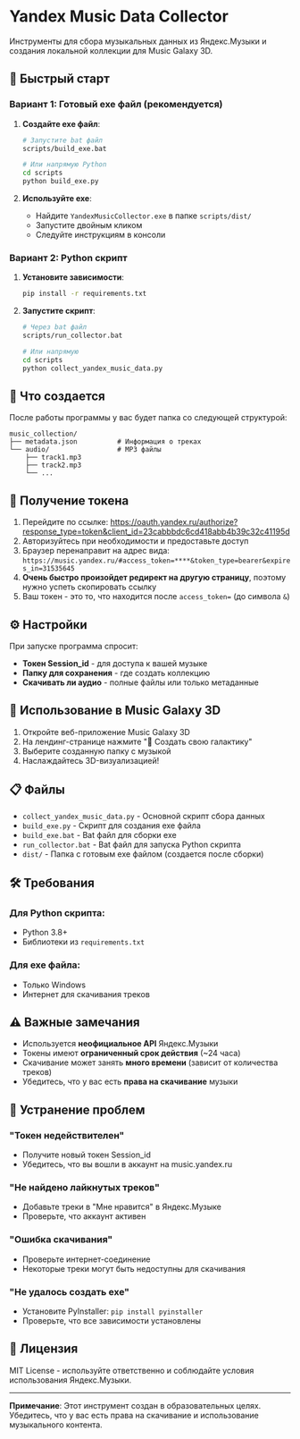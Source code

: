 # Yandex Music Data Collector

Инструменты для сбора музыкальных данных из Яндекс.Музыки и создания локальной коллекции для Music Galaxy 3D.

## 🚀 Быстрый старт

### Вариант 1: Готовый exe файл (рекомендуется)

1. **Создайте exe файл**:
   ```bash
   # Запустите bat файл
   scripts/build_exe.bat
   
   # Или напрямую Python
   cd scripts
   python build_exe.py
   ```

2. **Используйте exe**:
   - Найдите `YandexMusicCollector.exe` в папке `scripts/dist/`
   - Запустите двойным кликом
   - Следуйте инструкциям в консоли

### Вариант 2: Python скрипт

1. **Установите зависимости**:
   ```bash
   pip install -r requirements.txt
   ```

2. **Запустите скрипт**:
   ```bash
   # Через bat файл
   scripts/run_collector.bat
   
   # Или напрямую
   cd scripts
   python collect_yandex_music_data.py
   ```

## 📁 Что создается

После работы программы у вас будет папка со следующей структурой:

```
music_collection/
├── metadata.json          # Информация о треках
└── audio/                 # MP3 файлы
    ├── track1.mp3
    ├── track2.mp3
    └── ...
```

## 🔑 Получение токена

1. Перейдите по ссылке: https://oauth.yandex.ru/authorize?response_type=token&client_id=23cabbbdc6cd418abb4b39c32c41195d
2. Авторизуйтесь при необходимости и предоставьте доступ
3. Браузер перенаправит на адрес вида: `https://music.yandex.ru/#access_token=****&token_type=bearer&expires_in=31535645`
4. **Очень быстро произойдет редирект на другую страницу**, поэтому нужно успеть скопировать ссылку
5. Ваш токен - это то, что находится после `access_token=` (до символа `&`)

## ⚙️ Настройки

При запуске программа спросит:

- **Токен Session_id** - для доступа к вашей музыке
- **Папку для сохранения** - где создать коллекцию
- **Скачивать ли аудио** - полные файлы или только метаданные

## 🎵 Использование в Music Galaxy 3D

1. Откройте веб-приложение Music Galaxy 3D
2. На лендинг-странице нажмите "🚀 Создать свою галактику"
3. Выберите созданную папку с музыкой
4. Наслаждайтесь 3D-визуализацией!

## 📋 Файлы

- `collect_yandex_music_data.py` - Основной скрипт сбора данных
- `build_exe.py` - Скрипт для создания exe файла
- `build_exe.bat` - Bat файл для сборки exe
- `run_collector.bat` - Bat файл для запуска Python скрипта
- `dist/` - Папка с готовым exe файлом (создается после сборки)

## 🛠️ Требования

### Для Python скрипта:
- Python 3.8+
- Библиотеки из `requirements.txt`

### Для exe файла:
- Только Windows
- Интернет для скачивания треков

## ⚠️ Важные замечания

- Используется **неофициальное API** Яндекс.Музыки
- Токены имеют **ограниченный срок действия** (~24 часа)
- Скачивание может занять **много времени** (зависит от количества треков)
- Убедитесь, что у вас есть **права на скачивание** музыки

## 🔧 Устранение проблем

### "Токен недействителен"
- Получите новый токен Session_id
- Убедитесь, что вы вошли в аккаунт на music.yandex.ru

### "Не найдено лайкнутых треков"
- Добавьте треки в "Мне нравится" в Яндекс.Музыке
- Проверьте, что аккаунт активен

### "Ошибка скачивания"
- Проверьте интернет-соединение
- Некоторые треки могут быть недоступны для скачивания

### "Не удалось создать exe"
- Установите PyInstaller: `pip install pyinstaller`
- Проверьте, что все зависимости установлены

## 📄 Лицензия

MIT License - используйте ответственно и соблюдайте условия использования Яндекс.Музыки.

---

**Примечание**: Этот инструмент создан в образовательных целях. Убедитесь, что у вас есть права на скачивание и использование музыкального контента.